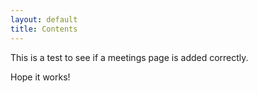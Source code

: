 ```yaml
---
layout: default
title: Contents
---
```


This is a test to see if a meetings page is added correctly.

Hope it works!
